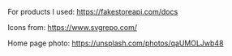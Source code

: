 For products I used: https://fakestoreapi.com/docs

Icons from: https://www.svgrepo.com/

Home page photo: https://unsplash.com/photos/qaUMOLJwb48